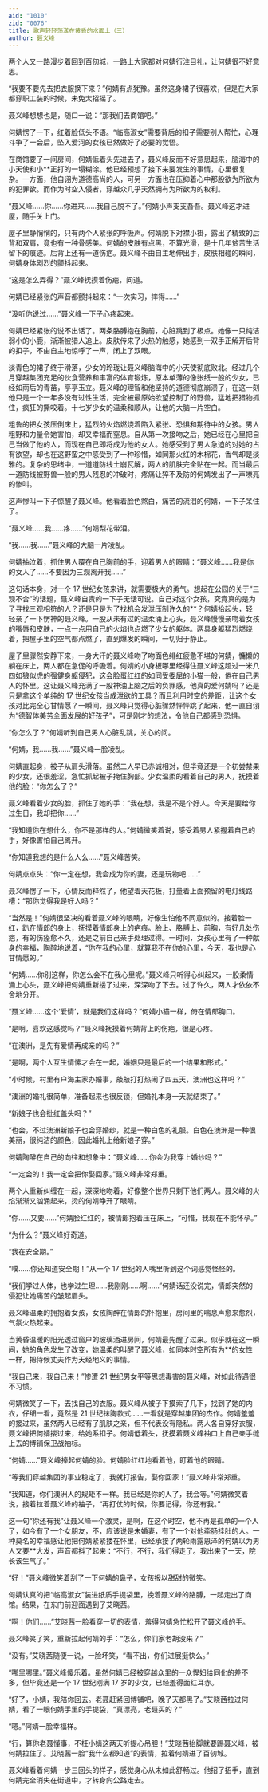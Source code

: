 ```yaml
---
aid: "1010"
zid: "0076"
title: 歌声轻轻荡漾在黄昏的水面上（三）
author: 聂义峰
---
```


两个人又一路漫步着回到百仞城，一路上大家都对何婧行注目礼，让何婧很不好意思。

“我要不要先去把衣服换下来？”何婧有点犹豫。虽然这身裙子很喜欢，但是在大家都穿职工装的时候，未免太招摇了。

聂义峰想想也是，随口一说：“那我们去商馆吧。”

何婧愣了一下，红着脸低头不语。“临高淑女”需要背后的扣子需要别人帮忙，心理斗争了一会后，坠入爱河的女孩已然做好了必要的觉悟。

在商馆要了一间房间，何婧低着头先进去了，聂义峰反而不好意思起来，脑海中的小天使和小\*\*正打的一塌糊涂。他已经预想了接下来要发生的事情，心里很复杂。一方面，他自诩为道德高尚的人，可另一方面也在压抑着心中那股欲为所欲为的犯罪欲。而作为时空入侵者，穿越众几乎天然拥有为所欲为的权利。

“聂义峰……你……你进来……我自己脱不了。”何婧小声支支吾吾。聂义峰这才进屋，随手关上门。

屋子里静悄悄的，只有两个人紧张的呼吸声。何婧脱下对襟小褂，露出了精致的后背和双肩，竟也有一种骨感美。何婧的皮肤有点黑，不算光滑，是十几年贫苦生活留下的痕迹。后背上还有一道伤疤。聂义峰不由自主地伸出手，皮肤相碰的瞬间，何婧身体剧烈的颤抖起来。

“这是怎么弄得？”聂义峰抚摸着伤疤，问道。

何婧已经紧张的声音都颤抖起来：“一次实习，摔得……”

“没听你说过……”聂义峰一下子心疼起来。

何婧已经紧张的说不出话了。两条胳膊抱在胸前，心脏跳到了极点。她像一只纯洁弱小的小鹿，渐渐被猎人追上。皮肤传来了火热的触感，她感到一双手正解开后背的扣子，不由自主地惊呼了一声，闭上了双眼。

淡青色的裙子终于滑落，少女的玲珑让聂义峰脑海中的小天使彻底败北。经过几个月穿越集团充足的伙食营养和丰富的体育锻炼，原本单薄的像张纸一般的少女，已经如雨后的青苗，亭亭玉立。聂义峰的理智和他坚持的道德彻底崩溃了，在这一刻他只是一个一年多没有过性生活，完全被最原始欲望控制了的野兽，猛地把猎物抓住，疯狂的撕咬着。十七岁少女的温柔和顺从，让他的大脑一片空白。

粗鲁的把女孩压倒床上，猛烈的火焰燃烧着陷入紧张、恐惧和期待中的女孩。男人粗野和力量令她害怕，却又幸福而窒息。自从第一次接吻之后，她已经在心里把自己当做了他的人，而现在自己即将成为他的女人。她感受到了男人急迫的对她的占有欲望，却也在这野蛮之中感受到了一种珍惜，如同那火红的木棉花，香气却是淡雅的。复杂的思绪中，一道道防线土崩瓦解，两人的肌肤完全贴在一起。而当最后一道防线被野兽一般的男人残忍的冲破时，疼痛让猝不及防的何婧发出了一声嘹亮的惨叫。

这声惨叫一下子惊醒了聂义峰。他看着脸色煞白，痛苦的流泪的何婧，一下子呆住了。

“聂义峰……我……疼……”何婧梨花带泪。

“我……我……”聂义峰的大脑一片凌乱。

何婧抽泣着，抓住男人覆在自己胸前的手，迎着男人的眼睛：“聂义峰……我是你的女人了……不要因为三观离开我……”

这句话本身，对一个 17 世纪女孩来讲，就需要极大的勇气。想起在公园的关于“三观不合”的话题，聂义峰自责的一下子无话可说。自己对这个女孩，究竟真的是为了寻找三观相符的人？还是只是为了找机会发泄压制许久的\*\*？何婧抬起头，轻轻亲了一下愣神的聂义峰。一股从未有过的温柔涌上心头，聂义峰慢慢亲吻着女孩的嘴唇和皮肤，一点一点用自己的火焰也点燃了少女的躯体。两具身躯猛烈燃烧着，把屋子里的空气都点燃了，直到爆发的瞬间，一切归于静止。

屋子里骤然安静下来，一身大汗的聂义峰吻了吻面色绯红疲惫不堪的何婧，慵懒的躺在床上，两人都在急促的呼吸着。何婧的小身板哪里经得住聂义峰这超过一米八四如狼似虎的强健身躯侵犯，这会脸蛋红红的如同受委屈的小猫一般，倦在自己男人的怀里。这让聂义峰充满了一股神油上脑之后的负罪感，他真的爱何婧吗？还是只是拿这个单纯的 17 世纪女孩当成泄欲的工具？而且利用时空的差距，让这个女孩对比完全心甘情愿？一瞬间，聂义峰只觉得心脏骤然怦怦跳了起来，他一直自诩为“德智体美劳全面发展的好孩子”，可是刚才的想法，令他自己都感到恐惧。

“你怎么了？”何婧听到自己男人心脏乱跳，关心的问。

“何婧，我……我……”聂义峰一脸凌乱。

何婧直起身，被子从肩头滑落。虽然二人早已赤诚相对，但毕竟还是一个初尝禁果的少女，还很羞涩，急忙抓起被子掩住胸部。少女温柔的看着自己的男人，抚摸着他的脸：“你怎么了？”

聂义峰看着少女的脸，抓住了她的手：“我在想，我是不是个好人。今天是要给你过生日，我却把你……”

“我知道你在想什么，你不是那样的人。”何婧微笑着说，感受着男人紧握着自己的手，好像害怕自己离开。

“你知道我想的是什么人么……”聂义峰苦笑。

何婧点点头：“你一定在想，我会成为你的妻，还是玩物吧……”

聂义峰愣了一下，心情反而释然了，他望着天花板，打量着上面预留的电灯线路槽：“那你觉得我是好人吗？”

“当然是！”何婧很坚决的看着聂义峰的眼睛，好像生怕他不同意似的。接着脸一红，趴在情郎的身上，抚摸着情郎身上的疤痕。脸上、胳膊上、前胸，有好几处伤疤，有的伤痊愈不久，还是之前自己亲手处理过得。一时间，女孩心里有了一种献身的幸福，陶醉地说着，“你在我的心里，就算我不在你的心里，今天，我也是心甘情愿的。”

“何婧……你别这样，你怎么会不在我心里呢。”聂义峰只听得心纠起来，一股柔情涌上心头，聂义峰把何婧重新搂了过来，深深吻了下去。过了许久，两人才依依不舍地分开。

“聂义峰……这个‘爱情’，就是我们这样吗？”何婧小猫一样，倚在情郎胸口。

“是啊，喜欢这感觉吗？”聂义峰抚摸着何婧背上的伤疤，很是心疼。

“在澳洲，是先有爱情再成亲的吗？”

“是啊，两个人互生情愫才会在一起，婚姻只是最后的一个结果和形式。”

“小时候，村里有户海主家办婚事，敲敲打打热闹了四五天，澳洲也这样吗？”

“澳洲的婚礼很简单，准备起来也很反锁，但婚礼本身一天就结束了。”

“新娘子也会批红盖头吗？”

“也会，不过澳洲新娘子也会穿婚纱，就是一种白色的礼服。白色在澳洲是一种很美丽，很纯洁的颜色，因此婚礼上给新娘子穿。”

何婧陶醉在自己的向往和想象中：“聂义峰……你会为我穿上婚纱吗？”

“一定会的！我一定会把你娶回家。”聂义峰非常郑重。

两个人重新纠缠在一起，深深地吻着，好像整个世界只剩下他们两人。聂义峰的火焰渐渐又汹涌起来，烫的何婧睁开了眼睛。

“你……又要……”何婧脸红红的，被情郎抱着压在床上，“可惜，我现在不能怀孕。”

“为什么？”聂义峰好奇道。

“我在安全期。”

“噗……你还知道安全期！”从一个 17 世纪的人嘴里听到这个词感觉怪怪的。

“我们学过人体，也学过生理……我刚刚……啊……”何婧话还没说完，情郎突然的侵犯让她痛苦的皱起眉头。

聂义峰温柔的拥抱着女孩，女孩陶醉在情郎的怀抱里，房间里的喘息声愈来愈烈，气氛火热起来。

当黄昏温暖的阳光透过窗户的玻璃洒进房间，何婧最先醒了过来。似乎就在这一瞬间，她的角色发生了改变，她温柔的叫醒了聂义峰，如同本时空所有为\*\*的女性一样，把侍候丈夫作为天经地义的事情。

“我自己来，我自己来！”惨遭 21 世纪男女平等思想毒害的聂义峰，对如此待遇很不习惯。

何婧微笑了一下，去找自己的衣服。聂义峰从被子下摸索了几下，找到了她的内衣，仔细一看，竟然是 21 世纪抹胸款式……一看就是穿越集团的杰作。何婧羞羞的接过来，虽然两人已经有了肌肤之亲，但不代表没有隐私。两人各自穿好衣服，聂义峰把何婧搂过来，给她系扣子。何婧低着头，抚摸着聂义峰袖口上自己亲手缝上去的博铺保卫战袖标。

“何婧……”聂义峰捧起何婧的脸。何婧脸红红地看着他，盯着他的眼睛。

“等我们穿越集团的事业稳定了，我就打报告，娶你回家！”聂义峰非常郑重。

“我知道，你们澳洲人的规矩不一样。我已经是你的人了，我会等。”何婧微笑着说，接着拉着聂义峰的袖子，“再打仗的时候，你要记得，你还有我。”

这一句“你还有我”让聂义峰一个激灵，是啊，在这个时空，他不再是孤单的一个人了，如今有了一个女朋友，不，应该说是未婚妻，有了一个对他牵肠挂肚的人。一种莫名的幸福感让他把何婧紧紧搂在怀里，已经承接了两轮雨露恩泽的何婧以为男人又要\*\*大发，声音都抖了起来：“不行，不行，我们得走了。我出来了一天，院长该生气了。”

“好！”聂义峰微笑着刮了一下何婧的鼻子，女孩报以甜甜的微笑。

何婧认真的把“临高淑女”装进纸质手提袋里，挽着聂义峰的胳膊，一起走出了商馆。结果，在东门前迎面遇到了艾晓茜。

“啊！你们……”艾晓茜一脸看穿一切的表情，羞得何婧急忙松开了聂义峰的手。

聂义峰笑了笑，重新拉起何婧的手：“怎么，你们家老胡没来？”

“没有。”艾晓茜随便一说，一脸坏笑，“看不出，你们进展挺快么。”

“哪里哪里。”聂义峰傻乐着。虽然何婧已经被穿越众里的一众悍妇给同化的差不多，但毕竟还是一个 17 世纪刚满 17 岁的少女，已经羞得面红耳赤。

“好了，小婧，我陪你回去。老聂赶紧回博铺吧，晚了天都黑了。”艾晓茜拉过何婧，看了一眼何婧手里的手提袋，“真漂亮，老聂买的？”

“嗯。”何婧一脸幸福样。

“行，算你老聂懂事，不枉小婧这两天听提心吊胆！”艾晓茜抬脚就要踢聂义峰，被何婧拉住了。艾晓茜一脸“我什么都知道”的表情，拉着何婧进了百仞城。

聂义峰看着何婧一步三回头的样子，感觉身心从未如此舒畅过。他招了招手，直到何婧完全消失在街道中，才转身向公路走去。
